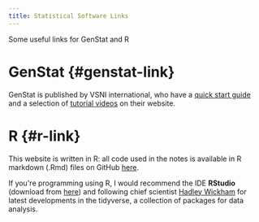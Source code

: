 ```yaml
---
title: Statistical Software Links
---
```


Some useful links for GenStat and R

# GenStat {#genstat-link}

GenStat is published by VSNI international, who have a [quick start guide](https://genstat.kb.vsni.co.uk/wp-content/uploads/sites/2/Genstat_quickstart_guide.pdf) and a selection of [tutorial videos](https://genstat.kb.vsni.co.uk/videos/) on their website.

# R {#r-link}

This website is written in R: all code used in the notes is available in R markdown (.Rmd) files on GitHub [here](https://github.com/deeprich/linearmodels/tree/main/content/note).

If you're programming using R, I would recommend the IDE **RStudio** (download from [here](https://www.rstudio.com/products/rstudio/download/)) and following chief scientist [Hadley Wickham](https://twitter.com/hadleywickham) for latest developments in the tidyverse, a collection of packages for data analysis.
